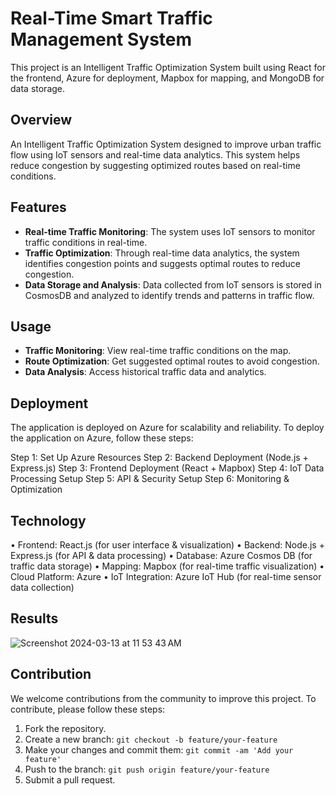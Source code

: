 # Real-Time Smart Traffic Management System

This project is an Intelligent Traffic Optimization System built using React for the frontend, Azure for deployment, Mapbox for mapping, and MongoDB for data storage.

## Overview

An Intelligent Traffic Optimization System designed to improve urban traffic flow using IoT sensors and real-time data analytics. This system helps reduce congestion by suggesting optimized routes based on real-time conditions.

## Features

- **Real-time Traffic Monitoring**: The system uses IoT sensors to monitor traffic conditions in real-time.
- **Traffic Optimization**: Through real-time data analytics, the system identifies congestion points and suggests optimal routes to reduce congestion.
- **Data Storage and Analysis**: Data collected from IoT sensors is stored in CosmosDB and analyzed to identify trends and patterns in traffic flow.


## Usage

- **Traffic Monitoring**: View real-time traffic conditions on the map.
- **Route Optimization**: Get suggested optimal routes to avoid congestion.
- **Data Analysis**: Access historical traffic data and analytics.

## Deployment

The application is deployed on Azure for scalability and reliability. To deploy the application on Azure, follow these steps:

Step 1: Set Up Azure Resources
Step 2: Backend Deployment (Node.js + Express.js)
Step 3: Frontend Deployment (React + Mapbox)
Step 4: IoT Data Processing Setup
Step 5: API & Security Setup
Step 6: Monitoring & Optimization

## Technology

•	Frontend: React.js (for user interface & visualization)
•	Backend: Node.js + Express.js (for API & data processing)
•	Database: Azure Cosmos DB (for traffic data storage)
•	Mapping: Mapbox (for real-time traffic visualization)
•	Cloud Platform: Azure
•	IoT Integration: Azure IoT Hub (for real-time sensor data collection)

## Results
![Screenshot 2024-03-13 at 11 53 43 AM](https://github.com/Rahulraonimbalkar/Smart_traffic_management_system/assets/117708809/0af34131-fed6-4150-9142-62a394e84767)

## Contribution

We welcome contributions from the community to improve this project. To contribute, please follow these steps:

1. Fork the repository.
2. Create a new branch: `git checkout -b feature/your-feature`
3. Make your changes and commit them: `git commit -am 'Add your feature'`
4. Push to the branch: `git push origin feature/your-feature`
5. Submit a pull request.

